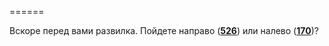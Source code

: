 ======

Вскоре перед вами развилка. Пойдете направо ([**526**](#n_526)) или налево ([**170**](#n_170))?

